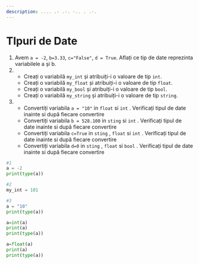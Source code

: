 ```yaml
---
description: .... .- .-. -.. . .-.
---
```


# TIpuri de Date

1. Avem `a = -2`, `b=3.33`, `c="False"`, `d = True`. Aflați ce tip de date reprezinta variabilele a și b.
2.
   * Creați o variabilă `my_int` și atribuiți-i o valoare de tip `int`.
   * Creați o variabilă `my_float` și atribuiți-i o valoare de tip `float`.
   * Creați o variabilă `my_bool` și atribuiți-i o valoare de tip `bool`.
   * Creați o variabilă `my_string` și atribuiți-i o valoare de tip `string`.
3.
   * Convertiți variabila `a = "10"` in `float`   si `int`  .   Verificați tipul de date inainte si după fiecare convertire
   * Convertiți variabila `b = 528.100` in `sting`   si `int`  .   Verificați tipul de date inainte si după fiecare convertire
   * Convertiți variabila `c=True` in `sting` , `float`  si `int`  .   Verificați tipul de date inainte si după fiecare convertire
   * Convertiți variabila `d=0` in `sting` , `float`  si `bool`  .   Verificați tipul de date inainte si după fiecare convertire

```python
#1
a = -2
print(type(a))

#2 
my_int = 101

#3
a = "10"
print(type(a))

a=int(a)
print(a)
print(type(a))

a=float(a)
print(a)
print(type(a))
```
